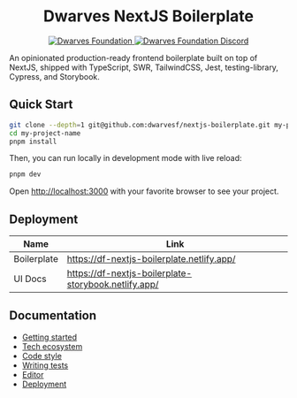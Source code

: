 <h1 align="center">
    Dwarves NextJS Boilerplate
</h1>
<p align="center">
    <a href="https://github.com/dwarvesf">
        <img src="https://img.shields.io/badge/-make%20by%20dwarves-%23e13f5e?style=for-the-badge&logo=data:image/png;base64,iVBORw0KGgoAAAANSUhEUgAAACwAAAAsBAMAAADsqkcyAAAAD1BMVEUAAAD///////////////+PQt5oAAAABXRSTlMAQL//gOnhmfMAAAAJcEhZcwAAHsIAAB7CAW7QdT4AAACYSURBVHicndLRDYJAEIThMbGAI1qAYAO6bAGXYP81uSGBk+O/h3Mev4dhWJCkYZqreOi1xoh0eSIvoCaBRjc1B9+I31g9Z2aJ5jkOsYScBW8zDerO/fObnY/FiTl3caOEH2nMzpyZhezIlgqXr2OlOX617Up/nHnPUg0+LHl18YO50d3ghOy1ioeIq1ceTypsjpvYeJohfQEE5WtH+OEYkwAAAABJRU5ErkJggg==&&logoColor=white" alt="Dwarves Foundation" />
    </a>
    <a href="https://discord.gg/dwarvesv">
        <img src="https://img.shields.io/badge/-join%20the%20community-%235865F2?style=for-the-badge&logo=discord&&logoColor=white" alt="Dwarves Foundation Discord" />
    </a>
</p>

An opinionated production-ready frontend boilerplate built on top of NextJS,
shipped with TypeScript, SWR, TailwindCSS, Jest, testing-library, Cypress, and
Storybook.

## Quick Start

```bash
git clone --depth=1 git@github.com:dwarvesf/nextjs-boilerplate.git my-project-name
cd my-project-name
pnpm install
```

Then, you can run locally in development mode with live reload:

```bash
pnpm dev
```

Open [http://localhost:3000](http://localhost:3000) with your favorite browser
to see your project.

## Deployment

| Name        | Link                                                 |
| ----------- | ---------------------------------------------------- |
| Boilerplate | https://df-nextjs-boilerplate.netlify.app/           |
| UI Docs     | https://df-nextjs-boilerplate-storybook.netlify.app/ |

## Documentation

- [Getting started](./docs/GETTING_STARTED.md)
- [Tech ecosystem](./docs/TECH_ECOSYSTEM.md)
- [Code style](./docs/CODE_STYLE.md)
- [Writing tests](./docs/WRITING_TEST.md)
- [Editor](./docs/EDITOR.md)
- [Deployment](./docs/DEPLOYMENT.md)

